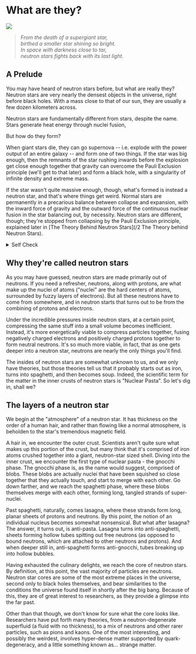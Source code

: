 # What are they?

<img src="https://d2kspx2x29brck.cloudfront.net/1200x675/filters:format(webp)/img/iea/y5wWkZZlwX/what-is-a-neutron-star-1.jpg"></img>

> *From the death of a supergiant star, <br>
> birthed a smaller star shining so bright.   <br>
> In space with darkness close to tar,    <br>
> neutron stars fights back with its last light.*

## A Prelude
You may have heard of neutron stars before, but what are really they?
Neutron stars are very nearly the densest objects in the universe, right before black holes.
With a mass close to that of our sun, they are usually a few dozen kilometers across.

Neutron stars are fundamentally different from stars, despite the name.
Stars generate heat energy through nuclei fusion, 

But how do they form?

When giant stars die, they can go supernova -- i.e. explode with the power
output of an entire galaxy -- and form one of two things. If the star was big enough,
then the remnants of the star rushing inwards before the explosion get close enough
together that gravity can overcome the Pauli Exclusion principle (we'll get to that later)
and form a black hole, with a singularity of infinite density and extreme mass.

If the star wasn't quite massive enough, though, what's formed is instead a neutron
star, and that's where things get weird. Normal stars are permanently in a precarious balance between collapse and expansion, with the inward force of gravity and the outward force of the continuous nuclear fusion in the star balancing out, by necessity. Neutron stars are different, though; they're stopped from collapsing by the Pauli Exclusion principle, explained later in [The Theory Behind Neutron Stars](/2 The Theory behind Neutron Stars).

<!-- Quiz -->
<details>
<summary>Self Check</summary>

<span style='font-size: 5ch'> What is your favourite language? </span>
<div>
    <button class="quizBtn" name="Q1_right" onClick="markQ1.call(this)">HTML</button>
    <button class="quizBtn" name="Q1_wrong" onClick="markQ1.call(this)">CSS</button>
    <button class="quizBtn" name="Q1_wrong" onClick="markQ1.call(this)">Java</button>
    <hr>
    <div id='test'></div>
</div> 

<script>
var markQ1 = function(button) {   
	const right = document.getElementsByName("Q1_right")
    const wrong = document.getElementsByName("Q1_wrong")
    
    this.classList.add("quizIncorrect")

    for (const btn of wrong) btn.disabled = true;
	for (const btn of right) {
        btn.classList.add("quizCorrect")
        btn.disabled = true;
    }

    document.getElementById("test").innerText = this.name=="Q1_wrong" ? "Incorrect! 😔" : "Correct! 🎉";
    document.getElementById("test").innerText += `
    Java is cancer, CSS is hard.
    Only HTML is easy and good.
    `;
}
</script>
</details>
<!-- /Quiz -->


## Why they're called neutron stars

As you may have guessed, neutron stars are made primarily out of neutrons. If you need a refresher, neutrons, along with protons, are what make up the nuclei of atoms ("nuclei" are the hard centers of atoms, surrounded by fuzzy layers of electrons). But all these neutrons have to come from somewhere, and in neutron starts that turns out to be from the combining of protons and electrons.

Under the incredible pressures inside neutron stars, at a certain point, compressing the same stuff into a small volume becomes inefficient. Instead, it's more energetically viable to compress particles together, fusing negatively charged electrons and positively charged protons together to form neutral neutrons. It's so much more viable, in fact, that as one gets deeper into a neutron star, neutrons are nearly the only things you'll find.

The insides of neutron stars are somewhat unknown to us, and we only have theories, but those theories tell us that it probably starts out as iron, turns into spaghetti, and then becomes soup. Indeed, the scientific term for the matter in the inner crusts of neutron stars is "Nuclear Pasta". So let's dig in, shall we?

## The layers of a neutron star

We begin at the "atmosphere" of a neutron star. It has thickness on the order of a human hair, and rather than flowing like a normal atmosphere, is beholden to the star's tremendous magnetic field.

A hair in, we encounter the outer crust. Scientists aren't quite sure what makes up this portion of the crust, but many think that it's comprised of iron atoms crushed together into a giant, neutron-star sized shell. Diving into the inner crust, we encounter the first type of nuclear pasta - the gnocchi phase. The gnocchi phase is, as the name would suggest, comprised of blobs. These blobs are actually nuclei that have been squished so close together that they actually touch, and start to merge with each other. Go down farther, and we reach the spaghetti phase, where these blobs themselves merge with each other, forming long, tangled strands of super-nuclei.

Past spaghetti, naturally, comes lasagna, where these strands form long, planar sheets of protons and neutrons. By this point, the notion of an individual nucleus becomes somewhat nonsensical. But what after lasagna? The answer, it turns out, is anti-pasta. Lasagna turns into anti-spaghetti, sheets forming hollow tubes spitting out free neutrons (as opposed to bound neutrons, which are attached to other neutrons and protons). And when deeper still in, anti-spaghetti forms anti-gnocchi, tubes breaking up into hollow bubbles.

Having exhausted the culinary delights, we reach the core of neutron stars. By definition, at this point, the vast majority of particles are neutrons. Neutron star cores are some of the most extreme places in the universe, second only to black holes themselves, and bear similarities to the conditions the universe found itself in shortly after the big bang. Because of this, they are of great interest to researchers, as they provide a glimpse into the far past.

Other than that though, we don't know for sure what the core looks like. Researchers have put forth many theories, from a neutron-degenerate  superfluid (a fluid with no thickness), to a mix of neutrons and other rarer particles, such as pions and kaons. One of the most interesting, and possibly the weirdest, involves hyper-dense matter supported by quark-degeneracy, and a little something known as... strange matter.